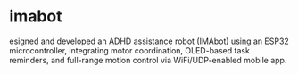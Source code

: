 # imabot
esigned and developed an ADHD assistance robot (IMAbot) using an ESP32 microcontroller, integrating motor coordination, OLED-based task reminders, and full-range motion control via WiFi/UDP-enabled mobile app.
